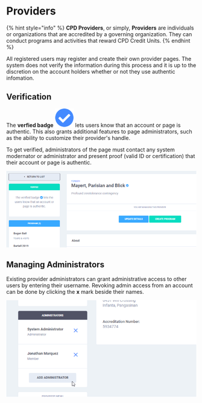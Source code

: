 # Providers

{% hint style="info" %}
**CPD Providers**, or simply, **Providers** are individuals or organizations that are accredited by a governing organization. They can conduct programs and activities that reward CPD Credit Units.
{% endhint %}

All registered users may register and create their own provider pages. The system does not verify the information during this process and it is up to the discretion on the account holders whether or not they use authentic infomation.

## Verification

The **verfied badge** ![](../.gitbook/assets/check-circle-solid-svg.png) lets users know that an account or page is authentic. This also grants additional features to page administrators, such as the ability to customize their provider's handle.

To get verified, administrators of the page must contact any system modernator or administrator and present proof \(valid ID or certification\) that their account or page is authentic.

![](../.gitbook/assets/provider-02-verify.png)

## Managing Administrators <a id="administrators"></a>

Existing provider administrators can grant administrative access to other users by entering their username. Revoking admin access from an account can be done by clicking the **x** mark beside their names.

![](../.gitbook/assets/provider-01-admin.png)

